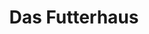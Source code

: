 ---
title: "Das Futterhaus"
url: /berlin/das-futterhaus-hermann-blankenstein-strasse/
shop: Tiere
---